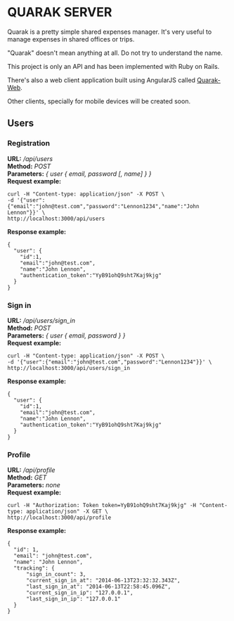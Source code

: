 # QUARAK SERVER

Quarak is a pretty simple shared expenses manager. It's very useful to manage expenses in shared offices or trips.

"Quarak" doesn't mean anything at all. Do not try to understand the name.

This project is only an API and has been implemented with Ruby on Rails.

There's also a web client application built using AngularJS called [Quarak-Web](https://github.com/ricomambo/quarak-web).

Other clients, specially for mobile devices will be created soon.

## Users

### Registration

**URL:** */api/users*  
**Method:** *POST*  
**Parameters:** *{ user { email, password [, name] } }*  
**Request example:**

    curl -H "Content-type: application/json" -X POST \
    -d '{"user":{"email":"john@test.com","password":"Lennon1234","name":"John Lennon"}}' \
    http://localhost:3000/api/users

**Response example:**

    {
      "user": {
        "id":1,
        "email":"john@test.com",
        "name":"John Lennon",
        "authentication_token":"YyB91ohQ9sht7Kaj9kjg"
      }
    }


### Sign in

**URL:** */api/users/sign_in*  
**Method:** *POST*  
**Parameters:** *{ user { email, password } }*  
**Request example:**

    curl -H "Content-type: application/json" -X POST \
    -d '{"user":{"email":"john@test.com","password":"Lennon1234"}}' \
    http://localhost:3000/api/users/sign_in

**Response example:**

    {
      "user": {
        "id":1,
        "email":"john@test.com",
        "name":"John Lennon",
        "authentication_token":"YyB91ohQ9sht7Kaj9kjg"
      }
    }

### Profile

**URL:** */api/profile*  
**Method:** *GET*  
**Parameters:** *none*  
**Request example:**

    curl -H "Authorization: Token token=YyB91ohQ9sht7Kaj9kjg" -H "Content-type: application/json" -X GET \
    http://localhost:3000/api/profile

**Response example:**

    {
      "id": 1,
      "email": "john@test.com",
      "name": "John Lennon",
      "tracking": {
          "sign_in_count": 3,
          "current_sign_in_at": "2014-06-13T23:32:32.343Z",
          "last_sign_in_at": "2014-06-13T22:58:45.096Z",
          "current_sign_in_ip": "127.0.0.1",
          "last_sign_in_ip": "127.0.0.1"
      }
    }
